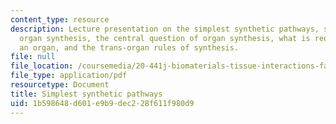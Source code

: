 ```yaml
---
content_type: resource
description: Lecture presentation on the simplest synthetic pathways, symbolism of
  organ synthesis, the central question of organ synthesis, what is required to synthesize
  an organ, and the trans-organ rules of synthesis.
file: null
file_location: /coursemedia/20-441j-biomaterials-tissue-interactions-fall-2009/1b598648d601e9b9dec228f611f980d9_MIT20_441JF09_lec20_iy.pdf
file_type: application/pdf
resourcetype: Document
title: Simplest synthetic pathways
uid: 1b598648-d601-e9b9-dec2-28f611f980d9
---
```

